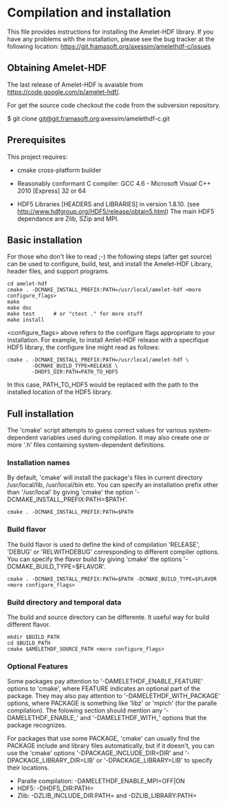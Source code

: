 Compilation and installation
============================

This file provides instructions for installing the Amelet-HDF library. If you
have any problems with the installation, please see the bug tracker at the
following location: https://git.framasoft.org/axessim/amelethdf-c/issues


Obtaining Amelet-HDF
--------------------

The last release of Amelet-HDF is avaiable from
https://code.google.com/p/amelet-hdf/. 

For get the source code checkout the code from the subversion repository.

 $ git clone git@git.framasoft.org:axessim/amelethdf-c.git

Prerequisites
-------------

This project requires:
  * cmake cross-platform builder

  * Reasonably conformant C compiler:
    GCC 4.6 - Microsoft Visual C++ 2010 [Express] 32 or 64

  * HDF5 Libraries [HEADERS and LIBRARIES] in version 1.8.10.
    (see http://www.hdfgroup.org/HDF5/release/obtain5.html)
    The main HDF5 dependance are Zlib, SZip and MPI. 

Basic installation
------------------

For those who don't like to read ;-) the following steps (after get source) can
be used to configure, build, test, and install the Amelet-HDF Library, header
files, and support programs.

    cd amelet-hdf
    cmake . -DCMAKE_INSTALL_PREFIX:PATH=/usr/local/amelet-hdf <more configure_flags>
    make
    make doc
    make test      # or "ctest ." for more stuff
    make install

<configure_flags> above refers to the configure flags appropriate to your
installation. For example, to install Amlet-HDF release with a specifique HDF5
library, the configure line might read as follows:

    cmake . -DCMAKE_INSTALL_PREFIX:PATH=/usr/local/amelet-hdf \
            -DCMAKE_BUILD_TYPE=RELEASE \
            -DHDF5_DIR:PATH=PATH_TO_HDF5

In this case, PATH_TO_HDF5 would be replaced with the path to the installed
location of the HDF5 library.

Full installation
-----------------

The 'cmake' script attempts to guess correct values for various
system-dependent variables used during compilation. It may also create one or
more '.h' files containing system-dependent definitions.

### Installation names

By default, 'cmake' will install the package's files in current directory
/usr/local/lib, /usr/local/bin etc. You can specify an installation prefix
other than '/usr/local' by giving 'cmake' the option
'-DCMAKE_INSTALL_PREFIX:PATH=$PATH'.

    cmake . -DCMAKE_INSTALL_PREFIX:PATH=$PATH 

### Build flavor

The build flavor is used to define the kind of compilation 'RELEASE', 'DEBUG'
or 'RELWITHDEBUG' corresponding to different compiler options. You can specify
the flavor build by giving 'cmake' the options '-DCMAKE_BUILD_TYPE=$FLAVOR'.

    cmake . -DCMAKE_INSTALL_PREFIX:PATH=$PATH -DCMAKE_BUILD_TYPE=$FLAVOR <more configure_flags>

### Build directory and temporal data

The build and source directory can be differente. It useful way for build
different flavor.

    mkdir $BUILD_PATH
    cd $BUILD_PATH
    cmake $AMELETHDF_SOURCE_PATH <more configure_flags>

### Optional Features

Some packages pay attention to '-DAMELETHDF_ENABLE_FEATURE' options to 'cmake',
where FEATURE indicates an optional part of the package. They may also pay
attention to '-DAMELETHDF_WITH_PACKAGE' options, where PACKAGE is something
like 'libz' or 'mpich' (for the paralle compilation).  The folowing section
should mention any '-DAMELETHDF_ENABLE_' and '-DAMELETHDF_WITH_' options that
the package recognizes.

For packages that use some PACKAGE, 'cmake' can usually find the PACKAGE
include and library files automatically, but if it doesn't, you can use the
'cmake' options '-DPACKAGE_INCLUDE_DIR=DIR' and '-DPACKAGE_LIBRARY_DIR=LIB' or
'-DPACKAGE_LIBRARY=LIB' to specify their locations.

 - Paralle compilation: -DAMELETHDF_ENABLE_MPI=OFF|ON
 - HDF5: -DHDF5_DIR:PATH=
 - Zlib: -DZLIB_INCLUDE_DIR:PATH= and -DZLIB_LIBRARY:PATH=